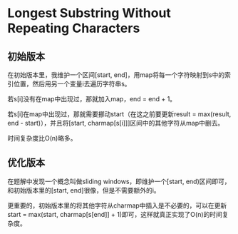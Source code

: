 # Longest Substring Without Repeating Characters

## 初始版本

在初始版本里，我维护一个区间[start, end]，用map将每一个字符映射到s中的索引位置，然后用另一个变量i去遍历字符串s。

若s[i]没有在map中出现过，那就加入map，end = end + 1。

若s[i]在map中出现过，那就需要挪动start（在这之前要更新result = max(result, end - start)），并且将[start, charmap[s[i]]]区间中的其他字符从map中删去。

时间复杂度比O(n)略多。

## 优化版本

在题解中发现一个概念叫做sliding windows，即维护一个[start, end)区间即可，和初始版本里的[start, end]很像，但是不需要额外的i。

更重要的，初始版本里的将其他字符从charmap中插入是不必要的，可以在更新start = max(start, charmap[s[end]] + 1)即可，这样就真正实现了O(n)的时间复杂度。
